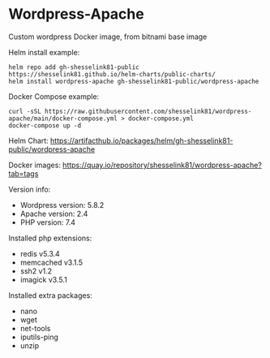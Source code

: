 # Wordpress-Apache

Custom wordpress Docker image, from bitnami base image

Helm install example:

```console
helm repo add gh-shesselink81-public https://shesselink81.github.io/helm-charts/public-charts/
helm install wordpress-apache gh-shesselink81-public/wordpress-apache
```

Docker Compose example:

```console
curl -sSL https://raw.githubusercontent.com/shesselink81/wordpress-apache/main/docker-compose.yml > docker-compose.yml
docker-compose up -d
```

Helm Chart:
<https://artifacthub.io/packages/helm/gh-shesselink81-public/wordpress-apache>

Docker images:
<https://quay.io/repository/shesselink81/wordpress-apache?tab=tags>

Version info:

* Wordpress version:  5.8.2
* Apache version:     2.4
* PHP version:        7.4

Installed php extensions:

* redis v5.3.4
* memcached v3.1.5
* ssh2 v1.2
* imagick v3.5.1
  
Installed extra packages:

* nano
* wget
* net-tools
* iputils-ping
* unzip
